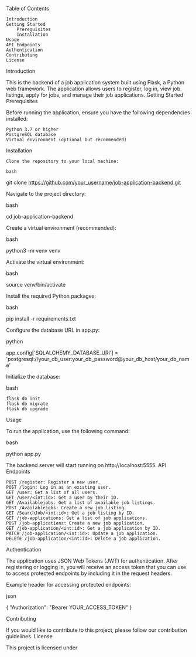 
Table of Contents

    Introduction
    Getting Started
        Prerequisites
        Installation
    Usage
    API Endpoints
    Authentication
    Contributing
    License

Introduction

This is the backend of a job application system built using Flask, a Python web framework. The application allows users to register, log in, view job listings, apply for jobs, and manage their job applications.
Getting Started
Prerequisites

Before running the application, ensure you have the following dependencies installed:

    Python 3.7 or higher
    PostgreSQL database
    Virtual environment (optional but recommended)

Installation

    Clone the repository to your local machine:

    bash

git clone https://github.com/your_username/job-application-backend.git

Navigate to the project directory:

bash

cd job-application-backend

Create a virtual environment (recommended):

bash

python3 -m venv venv

Activate the virtual environment:

bash

source venv/bin/activate

Install the required Python packages:

bash

pip install -r requirements.txt

Configure the database URL in app.py:

python

app.config['SQLALCHEMY_DATABASE_URI'] = 'postgresql://your_db_user:your_db_password@your_db_host/your_db_name'

Initialize the database:

bash

    flask db init
    flask db migrate
    flask db upgrade

Usage

To run the application, use the following command:

bash

python app.py

The backend server will start running on http://localhost:5555.
API Endpoints

    POST /register: Register a new user.
    POST /login: Log in as an existing user.
    GET /user: Get a list of all users.
    GET /user/<int:id>: Get a user by their ID.
    GET /Availablejobs: Get a list of available job listings.
    POST /Availablejobs: Create a new job listing.
    GET /SearchJob/<int:id>: Get a job listing by ID.
    GET /job-applications: Get a list of job applications.
    POST /job-applications: Create a new job application.
    GET /job-application/<int:id>: Get a job application by ID.
    PATCH /job-application/<int:id>: Update a job application.
    DELETE /job-application/<int:id>: Delete a job application.

Authentication

The application uses JSON Web Tokens (JWT) for authentication. After registering or logging in, you will receive an access token that you can use to access protected endpoints by including it in the request headers.

Example header for accessing protected endpoints:

json

{
  "Authorization": "Bearer YOUR_ACCESS_TOKEN"
}

Contributing

If you would like to contribute to this project, please follow our contribution guidelines.
License

This project is licensed under
